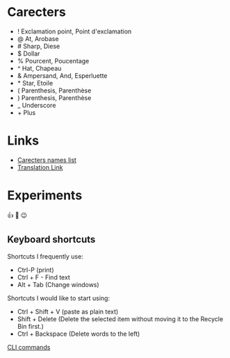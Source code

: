 # Carecters
* !  Exclamation point, Point d'exclamation
* @ At, Arobase 
* \# Sharp, Diese
* $ Dollar
* % Pourcent, Poucentage
* ^ Hat, Chapeau
* & Ampersand, And, Esperluette
* \* Star, Etoile
* ( Parenthesis, Parenthèse
* ) Parenthesis, Parenthèse
* _ Underscore 
* \+ Plus

# Links
* [Carecters names list](https://excelnotes.com/names-of-the-keyboard-symbols/)
* [Translation Link](https://translate.google.ca/?sl=auto&tl=en&op=translate)

# Experiments
  :+1: :bug: :wink:
  
## Keyboard shortcuts
Shortcuts I frequently use: 
- Ctrl-P (print)
- Ctrl + F  -  Find text
- Alt + Tab (Change windows)

Shortcuts I would like to start using: 
- Ctrl + Shift + V (paste as plain text)
- Shift + Delete (Delete the selected item without moving it to the Recycle Bin first.)
- Ctrl + Backspace (Delete words to the left)

[CLI commands](docs/cli.md)
